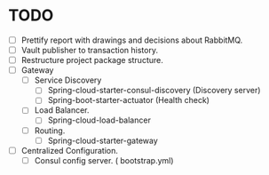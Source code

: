 # TODO

* [ ] Prettify report with drawings and decisions about RabbitMQ.
* [ ] Vault publisher to transaction history.
* [ ] Restructure project package structure.
* [ ] Gateway
    * [ ] Service Discovery
        * [ ] Spring-cloud-starter-consul-discovery (Discovery server)
        * [ ] Spring-boot-starter-actuator (Health check)
    * [ ] Load Balancer.
      * [ ] Spring-cloud-load-balancer
    * [ ] Routing.
      * [ ] Spring-cloud-starter-gateway
* [ ] Centralized Configuration.
  * [ ] Consul config server. ( bootstrap.yml)